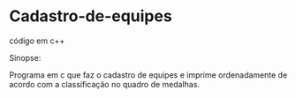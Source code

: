 # Cadastro-de-equipes
código em c++

Sinopse:

Programa em c que faz o cadastro de equipes e imprime ordenadamente de acordo com a classificação no quadro de medalhas.
